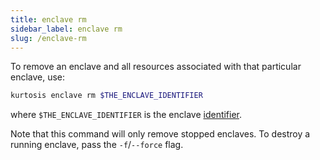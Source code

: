 ```yaml
---
title: enclave rm
sidebar_label: enclave rm
slug: /enclave-rm
---
```


To remove an enclave and all resources associated with that particular enclave, use:

```bash
kurtosis enclave rm $THE_ENCLAVE_IDENTIFIER 
```
where `$THE_ENCLAVE_IDENTIFIER` is the enclave [identifier](../concepts-reference/resource-identifier.md).

Note that this command will only remove stopped enclaves. To destroy a running enclave, pass the `-f`/`--force` flag.